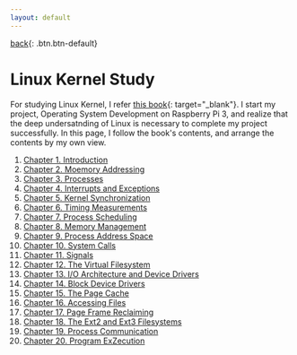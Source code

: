 ```yaml
---
layout: default
---
```

[back](../../smain){: .btn.btn-default}

# Linux Kernel Study

For studying Linux Kernel, I refer [this book]("https://books.google.co.kr/books/about/Understanding_the_Linux_Kernel.html?id=h0lltXyJ8aIC&source=kp_cover&redir_esc=y"){: target="_blank"}. I start my project, Operating System Development on Raspberry Pi 3, and realize that the deep undersatnding of Linux is necessary to complete my project successfully. In this page, I follow the book's contents, and arrange the contents by my own view. 

1. [Chapter 1. Introduction]()
1. [Chapter 2. Moemory Addressing]()
1. [Chapter 3. Processes]()
1. [Chapter 4. Interrupts and Exceptions]()
1. [Chapter 5. Kernel Synchronization]()
1. [Chapter 6. Timing Measurements]()
1. [Chapter 7. Process Scheduling]()
1. [Chapter 8. Memory Management]()
1. [Chapter 9. Process Address Space]()
1. [Chapter 10. System Calls]()
1. [Chapter 11. Signals]()
1. [Chapter 12. The Virtual Filesystem]()
1. [Chapter 13. I/O Architecture and Device Drivers]()
1. [Chapter 14. Block Device Drivers]()
1. [Chapter 15. The Page Cache]()
1. [Chapter 16. Accessing Files]()
1. [Chapter 17. Page Frame Reclaiming]()
1. [Chapter 18. The Ext2 and Ext3 Filesystems]()
1. [Chapter 19. Process Communication]()
1. [Chapter 20. Program ExZecution]()